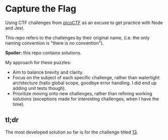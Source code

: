 # Capture the Flag

Using CTF challenges from [picoCTF](https://play.picoctf.org/) as an excuse to get practice with Node and Jest.

This repo refers to the challenges by their original name, (i.e. the only naming convention is "there is no convention").

**Spoiler:** this repo contains solutions.

My approach for these puzzles:

- Aim to balance brevity and clarity.
- Focus on the subject of each specific challenge, rather than watertight architecture (hallo global scope, goodbye error handling. I did end up adding unit tests though).
- Prioritize moving onto new challenges, rather than refining working solutions (exceptions made for interesting challenges, when I have the time).

## tl;dr

The most developed solution so far is for the challenge titled [13](./crypto/13/).
